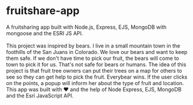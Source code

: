 # fruitshare-app
A fruitsharing app built with Node.js, Express, EJS, MongoDB with mongoose and the ESRI JS API.
<br><br>
This project was inspired by bears. I live in a small mountain town in the foothills of the San Juans in Colorado. 
We love our bears and want to keep them safe. If we don't have time to pick our fruit, the bears will come to town to 
pick it for us. That's not safe for bears or humans. The idea of this project is that fruit tree owners can put their 
trees on a map for others to see so they can get help to pick the fruit. Everybear wins. If the user clicks on the points, 
a popup will inform her about the type of fruit and location.
This app was built with ❤︎ and the help of Node Express, EJS, MongoDB and the Esri JavaScript API.

